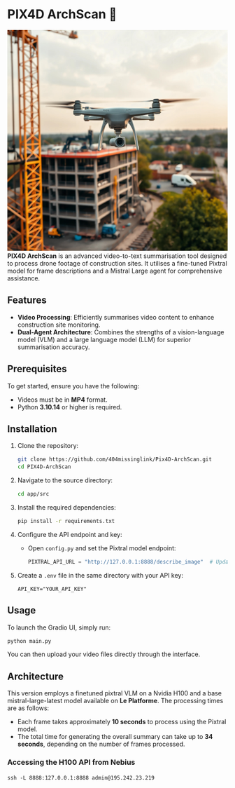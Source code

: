 # PIX4D ArchScan 🚁
![ARCHSCAN Logo](https://github.com/404missinglink/Pix4D-ArchScan/raw/UI_Finetune/media/images/image-16.jpeg)
**PIX4D ArchScan** is an advanced video-to-text summarisation tool designed to process drone footage of construction sites. It utilises a fine-tuned Pixtral model for frame descriptions and a Mistral Large agent for comprehensive assistance.

## Features

- **Video Processing**: Efficiently summarises video content to enhance construction site monitoring.
- **Dual-Agent Architecture**: Combines the strengths of a vision-language model (VLM) and a large language model (LLM) for superior summarisation accuracy.

## Prerequisites

To get started, ensure you have the following:

- Videos must be in **MP4** format.
- Python **3.10.14** or higher is required.

## Installation

1. Clone the repository:

   ```bash
   git clone https://github.com/404missinglink/Pix4D-ArchScan.git
   cd PIX4D-ArchScan
   ```

2. Navigate to the source directory:

   ```bash
   cd app/src
   ```

3. Install the required dependencies:

   ```bash
   pip install -r requirements.txt
   ```

4. Configure the API endpoint and key:

   - Open `config.py` and set the Pixtral model endpoint:
     ```python
     PIXTRAL_API_URL = "http://127.0.0.1:8888/describe_image"  # Update if different
     ```

5. Create a `.env` file in the same directory with your API key:
   ```
   API_KEY="YOUR_API_KEY"
   ```

## Usage

To launch the Gradio UI, simply run:

```bash
python main.py
```

You can then upload your video files directly through the interface.

## Architecture

This version employs a finetuned pixtral VLM on a Nvidia H100 and a base mistral-large-latest model available on **Le Platforme**. The processing times are as follows:

- Each frame takes approximately **10 seconds** to process using the Pixtral model.
- The total time for generating the overall summary can take up to **34 seconds**, depending on the number of frames processed.

### Accessing the H100 API from Nebius

```
ssh -L 8888:127.0.0.1:8888 admin@195.242.23.219
```

